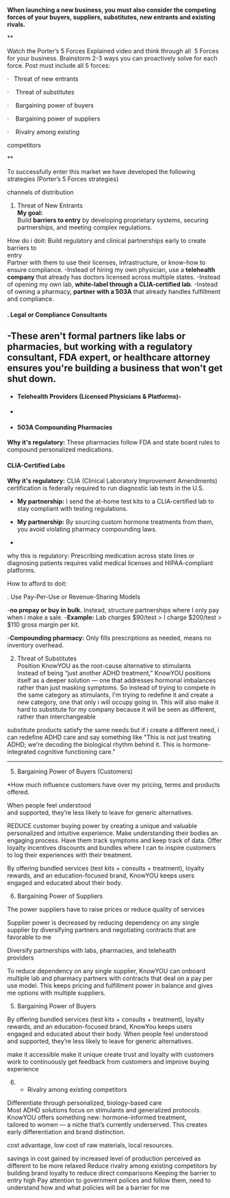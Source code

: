 **When launching a new business, you must also consider the competing forces of your buyers, suppliers, substitutes, new entrants and existing rivals.**

**

Watch the Porter’s 5 Forces Explained video and think through all  5 Forces for your business. Brainstorm 2-3 ways you can proactively solve for each force. Post must include all 5 forces:

·   Threat of new entrants

·    Threat of substitutes

·    Bargaining power of buyers

·    Bargaining power of suppliers

·    Rivalry among existing    

competitors

**

To successfully enter this market we have developed the following  
strategies (Porter’s 5 Forces strategies)  

channels of distribution


1. Threat of New Entrants  
**My goal:**  
Build **barriers to entry** by developing proprietary systems, securing partnerships, and meeting complex regulations.

How do i doit: Build regulatory and clinical partnerships early to create barriers to  
entry  
Partner with them to use their licenses, infrastructure, or know-how to ensure compliance.
-Instead of hiring my own physician, use a **telehealth company** that already has doctors licensed across multiple states. 
 -Instead of opening my own lab, **white-label through a CLIA-certified lab**.
 -Instead of owning a pharmacy, **partner with a 503A** that already handles fulfillment and compliance.
#### . **Legal or Compliance Consultants**
-These aren't formal partners like labs or pharmacies, but working with a **regulatory consultant**, FDA expert, or healthcare attorney ensures you're building a business that won't get shut down.
- 
- #### **Telehealth Providers (Licensed Physicians & Platforms)**- 
- 
- #### **503A Compounding Pharmacies**
**Why it's regulatory:** These pharmacies follow FDA and state board rules to compound personalized medications.

#### **CLIA-Certified Labs**
**Why it's regulatory:** CLIA (Clinical Laboratory Improvement Amendments) certification is federally required to run diagnostic lab tests in the U.S.
    
- **My partnership:** I send the at-home test kits to a CLIA-certified lab to stay compliant with testing regulations.
    
- **My partnership:** By sourcing custom hormone treatments from them, you avoid violating pharmacy compounding laws.
-
why this is regulatory: Prescribing medication across state lines or diagnosing patients requires valid medical licenses and HIPAA-compliant platforms.

How to afford to doit:

. Use Pay-Per-Use or Revenue-Sharing Models

-**no prepay or buy in bulk.** Instead, structure partnerships where I only pay when i make a sale.
-**Example:** Lab charges $90/test > I charge $200/test > $110 gross margin per kit.
    
-**Compounding pharmacy:** Only fills prescriptions as needed, means no inventory overhead.



2. Threat of Substitutes  
Position KnowYOU as the root-cause alternative to stimulants  
Instead of being “just another ADHD treatment,” KnowYOU positions  
itself as a deeper solution — one that addresses hormonal imbalances  
rather than just masking symptoms. So instead of trying to compete in the same category as stimulants, I'm trying to redefine it and create a new category, one that only i will occupy going in. This will also make it hard to substitute for my company because it will be seen as different, rather than interchangeable 

substitute products satisfy the same needs but if i create a different need, i can redefine ADHD care and say something like "This is not just treating ADHD; we're decoding the biological rhythm behind it. This is hormone-integrated cognitive functioning care.”

****
5. Bargaining Power of Buyers (Customers)  

*How much influence customers have over my pricing, terms and products offered.

When people feel understood  
and supported, they’re less likely to leave for generic alternatives.

REDUCE customer buying power by creating a unique and valuable personalized and intuitive experience. Make understanding their bodies an engaging process. Have them track symptoms and keep track of data. Offer loyalty incentives discounts and bundles where I can to inspire customers to log their experiences with their treatment. 

By offering bundled services (test kits + consults + treatment), loyalty  
rewards, and an education-focused brand, KnowYOU keeps users  
engaged and educated about their body. 

  

6. Bargaining Power of Suppliers  

The power suppliers have to raise prices or reduce quality of services

Supplier power is decreased by reducing dependency on any single supplier by diversifying partners and negotiating contracts that are favorable to me

Diversify partnerships with labs, pharmacies, and telehealth  
providers

To reduce dependency on any single supplier, KnowYOU can onboard  
multiple lab and pharmacy partners with contracts that deal on a pay per use model. This keeps pricing and fulfillment power in balance and gives me options with multiple suppliers.


5. Bargaining Power of Buyers  

By offering bundled services (test kits + consults + treatment), loyalty  
rewards, and an education-focused brand, KnowYou keeps users  
engaged and educated about their body. When people feel understood  
and supported, they’re less likely to leave for generic alternatives.  

make it accessible
make it unique
create trust and loyalty with customers
work to continuously get feedback from customers and improve buying experience

6. - Rivalry among existing competitors

Differentiate through personalized, biology-based care  
Most ADHD solutions focus on stimulants and generalized protocols.  
KnowYOU offers something new: hormone-informed treatment,  
tailored to women — a niche that’s currently underserved. This creates  
early differentiation and brand distinction.

cost advantage, low cost of raw materials, local resources.

savings in cost gained by increased level of production
perceived as different to be more relaxed
Reduce rivalry among existing competitors by building brand loyalty to reduce direct comparisons
Keeping the barrier to entry high 
Pay attention to government polices and follow them, need to understand how and what policies will be a barrier for me
